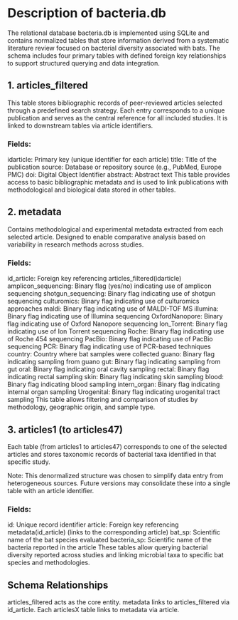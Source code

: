# Description of bacteria.db
The relational database bacteria.db is implemented using SQLite and contains normalized tables that store information derived from a systematic literature review focused on bacterial diversity associated with bats. The schema includes four primary tables with defined foreign key relationships to support structured querying and data integration.

## 1. articles_filtered
This table stores bibliographic records of peer-reviewed articles selected through a predefined search strategy. Each entry corresponds to a unique publication and serves as the central reference for all included studies. It is linked to downstream tables via article identifiers.

### Fields:
idarticle: Primary key (unique identifier for each article)
title: Title of the publication
source: Database or repository source (e.g., PubMed, Europe PMC)
doi: Digital Object Identifier
abstract: Abstract text
This table provides access to basic bibliographic metadata and is used to link publications with methodological and biological data stored in other tables.

## 2. metadata
Contains methodological and experimental metadata extracted from each selected article. Designed to enable comparative analysis based on variability in research methods across studies.

### Fields:
id_article: Foreign key referencing articles_filtered(idarticle)
amplicon_sequencing: Binary flag (yes/no) indicating use of amplicon sequencing
shotgun_sequencing: Binary flag indicating use of shotgun sequencing
culturomics: Binary flag indicating use of culturomics approaches
maldi: Binary flag indicating use of MALDI-TOF MS
illumina: Binary flag indicating use of Illumina sequencing
OxfordNanopore: Binary flag indicating use of Oxford Nanopore sequencing
Ion_Torrent: Binary flag indicating use of Ion Torrent sequencing
Roche: Binary flag indicating use of Roche 454 sequencing
PacBio: Binary flag indicating use of PacBio sequencing
PCR: Binary flag indicating use of PCR-based techniques
country: Country where bat samples were collected
guano: Binary flag indicating sampling from guano
gut: Binary flag indicating sampling from gut
oral: Binary flag indicating oral cavity sampling
rectal: Binary flag indicating rectal sampling
skin: Binary flag indicating skin sampling
blood: Binary flag indicating blood sampling
intern_organ: Binary flag indicating internal organ sampling
Urogenital: Binary flag indicating urogenital tract sampling
This table allows filtering and comparison of studies by methodology, geographic origin, and sample type.

## 3. articles1 (to articles47)
Each table (from articles1 to articles47) corresponds to one of the selected articles and stores taxonomic records of bacterial taxa identified in that specific study.

Note: This denormalized structure was chosen to simplify data entry from heterogeneous sources. Future versions may consolidate these into a single table with an article identifier. 

### Fields:
id: Unique record identifier
article: Foreign key referencing metadata(id_article) (links to the corresponding article)
bat_sp: Scientific name of the bat species evaluated
bacteria_sp: Scientific name of the bacteria reported in the article
These tables allow querying bacterial diversity reported across studies and linking microbial taxa to specific bat species and methodologies.

## Schema Relationships
articles_filtered acts as the core entity.
metadata links to articles_filtered via id_article.
Each articlesX table links to metadata via article.

